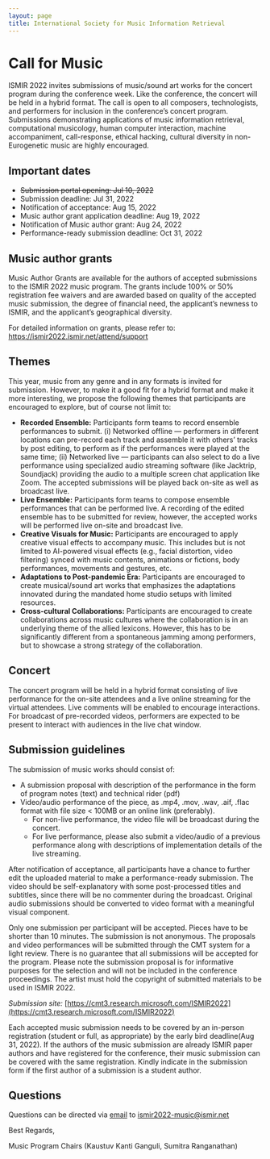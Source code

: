 ```yaml
---
layout: page
title: International Society for Music Information Retrieval
---
```

# Call for Music

ISMIR 2022 invites submissions of music/sound art works for the concert program during the conference week. Like the conference, the concert will be held in a hybrid format. The call is open to all composers, technologists, and performers for inclusion in the conference’s concert program. Submissions demonstrating applications of music information retrieval, computational musicology, human computer interaction, machine accompaniment, call-response, ethical hacking, cultural diversity in non-Eurogenetic music are highly encouraged.

## Important dates
* ~~Submission portal opening: Jul 10, 2022~~
* Submission deadline: Jul 31, 2022
* Notification of acceptance: Aug 15, 2022
* Music author grant application deadline: Aug 19, 2022
* Notification of Music author grant: Aug 24, 2022
* Performance-ready submission deadline: Oct 31, 2022

## Music author grants
Music Author Grants are available for the authors of accepted submissions to the ISMIR 2022 music program. The grants include 100% or 50% registration fee waivers and are awarded based on quality of the accepted music submission, the degree of financial need, the applicant’s newness to ISMIR, and the applicant’s geographical diversity. 

For detailed information on grants, please refer to: https://ismir2022.ismir.net/attend/support

## Themes
This year, music from any genre and in any formats is invited for submission. However, to make it a good fit for a hybrid format and make it more interesting, we propose the following themes that participants are encouraged to explore, but of course not limit to:
- **Recorded Ensemble:** Participants form teams to record ensemble performances to submit. (i) Networked offline — performers in different locations can pre-record each track and assemble it with others’ tracks by post editing, to perform as if the performances were played at the same time; (ii) Networked live — participants can also select to do a live performance using specialized audio streaming software (like Jacktrip, Soundjack) providing the audio to a multiple screen chat application like Zoom. The accepted submissions will be played back on-site as well as broadcast live.
- **Live Ensemble:** Participants form teams to compose ensemble performances that can be performed live. A recording of the edited ensemble has to be submitted for review, however, the accepted works will be performed live on-site and broadcast live.
- **Creative Visuals for Music:** Participants are encouraged to apply creative visual effects to accompany music. This includes but is not limited to AI-powered visual effects (e.g., facial distortion, video filtering) synced with music contents, animations or fictions, body performances, movements and gestures, etc.
- **Adaptations to Post-pandemic Era:** Participants are encouraged to create musical/sound art works that emphasizes the adaptations innovated during the mandated home studio setups with limited resources.
- **Cross-cultural Collaborations:** Participants are encouraged to create collaborations across music cultures where the collaboration is in an underlying theme of the allied lexicons. However, this has to be significantly different from a spontaneous jamming among performers, but to showcase a strong strategy of the collaboration.

## Concert
The concert program will be held in a hybrid format consisting of live performance for the on-site attendees and a live online streaming for the virtual attendees. Live comments will be enabled to encourage interactions. For broadcast of pre-recorded videos, performers are expected to be present to interact with audiences in the live chat window.

## Submission guidelines
The submission of music works should consist of:
- A submission proposal with description of the performance in the form of program notes (text) and technical rider (pdf)
- Video/audio performance of the piece, as .mp4, .mov, .wav, .aif, .flac format with file size < 100MB or an online link (preferably).
    - For non-live performance, the video file will be broadcast during the concert.
    - For live performance, please also submit a video/audio of a previous performance along with descriptions of implementation details of the live streaming.

After notification of acceptance, all participants have a chance to further edit the uploaded material to make a performance-ready submission. The video should be self-explanatory with some post-processed titles and subtitles, since there will be no commenter during the broadcast. Original audio submissions should be converted to video format with a meaningful visual component.

Only one submission per participant will be accepted. Pieces have to be shorter than 10 minutes. The submission is not anonymous. The proposals and video performances will be submitted through the CMT system for a light review. There is no guarantee that all submissions will be accepted for the program. Please note the submission proposal is for informative purposes for the selection and will not be included in the conference proceedings. The artist must hold the copyright of submitted materials to be used in ISMIR 2022.

_Submission site:_ [https://cmt3.research.microsoft.com/ISMIR2022](https://cmt3.research.microsoft.com/ISMIR2022)

Each accepted music submission needs to be covered by an in-person registration (student or full, as appropriate) by the early bird deadline(Aug 31, 2022). If the authors of the music submission are already ISMIR paper authors and have registered for the conference, their music submission can be covered with the same registration. Kindly indicate in the submission form if the first author of a submission is a student author.

## Questions
Questions can be directed via [email](mailto:ismir2022-music@ismir.net) to ismir2022-music@ismir.net

Best Regards,

Music Program Chairs (Kaustuv Kanti Ganguli, Sumitra Ranganathan)


